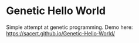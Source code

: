 # Genetic Hello World

Simple attempt at genetic programming. Demo here: https://sacert.github.io/Genetic-Hello-World/
